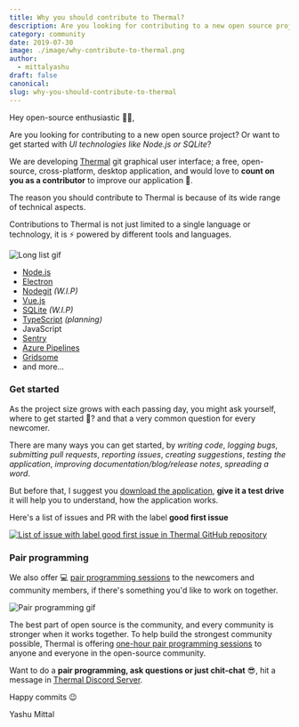 ```yaml
---
title: Why you should contribute to Thermal?
description: Are you looking for contributing to a new open source project? Or want to get started with UI technologies like Node.js or SQLite?
category: community
date: 2019-07-30
image: ./image/why-contribute-to-thermal.png
author:
  - mittalyashu
draft: false
canonical:
slug: why-you-should-contribute-to-thermal
---
```


Hey open-source enthusiastic 👋🏻,

Are you looking for contributing to a new open source project? Or want to get started with _UI technologies like Node.js or SQLite_?

We are developing [Thermal](https://thermal.codecarrot.net) git graphical user interface; a free, open-source, cross-platform, desktop application, and would love to **count on you as a contributor** to improve our application 🙏.

The reason you should contribute to Thermal is because of its wide range of technical aspects.

Contributions to Thermal is not just limited to a single language or technology, it is ⚡ powered by different tools and languages.

![Long list gif](https://media.giphy.com/media/YLHwkqayc1j7a/giphy.gif)

- [Node.js](https://nodejs.org/en/)
- [Electron](https://electronjs.org/)
- [Nodegit](https://www.nodegit.org/) _(W.I.P)_
- [Vue.js](https://vuejs.org)
- [SQLite](https://www.sqlite.org/) _(W.I.P)_
- [TypeScript](https://www.typescriptlang.org/) _(planning)_
- JavaScript
- [Sentry](https://sentry.io/)
- [Azure Pipelines](https://dev.azure.com/codecarrot/Thermal/_build)
- [Gridsome](https://gridsome.org)
- and more...

### Get started

As the project size grows with each passing day, you might ask yourself, where to get started 🤔? and that a very common question for every newcomer.

There are many ways you can get started, by _writing code_, _logging bugs_, _submitting pull requests_, _reporting issues_, _creating suggestions_, _testing the application_, _improving documentation/blog/release notes_, _spreading a word_.

But before that, I suggest you [download the application](https://thermal.codecarrot.net/download/), **give it a test drive** it will help you to understand, how the application works.

Here's a list of issues and PR with the label **good first issue**

[![List of issue with label good first issue in Thermal GitHub repository](https://i.imgur.com/2GrbmrH.png)](https://github.com/gitthermal/thermal/labels/good%20first%20issue)

### Pair programming

We also offer 💻 [pair programming sessions](https://thermal.codecarrot.net/docs/pair-programming) to the newcomers and community members, if there's something you'd like to work on together.

![Pair programming gif](https://media.giphy.com/media/v7kRrukQCKCFa/source.gif)

The best part of open source is the community, and every community is stronger when it works together. To help build the strongest community possible, Thermal is offering [one-hour pair programming sessions](https://calendly.com/codecarrot/thermal) to anyone and everyone in the open-source community.

Want to do a **pair programming, ask questions or just chit-chat** 😎, hit a message in [Thermal Discord Server](https://discord.gg/DcSNmts).

Happy commits 😉

Yashu Mittal

